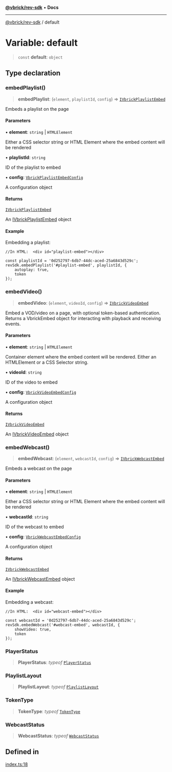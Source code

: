 [**@vbrick/rev-sdk**](../README.md) • **Docs**

***

[@vbrick/rev-sdk](../README.md) / default

# Variable: default

> `const` **default**: `object`

## Type declaration

### embedPlaylist()

> **embedPlaylist**: (`element`, `playlistId`, `config`) => [`IVbrickPlaylistEmbed`](../interfaces/IVbrickPlaylistEmbed.md)

Embeds a playlist on the page

#### Parameters

• **element**: `string` \| `HTMLElement`

Either a CSS selector string or HTML Element where the embed content will be rendered

• **playlistId**: `string`

ID of the playlist to embed

• **config**: [`VbrickPlaylistEmbedConfig`](../interfaces/VbrickPlaylistEmbedConfig.md)

A configuration object

#### Returns

[`IVbrickPlaylistEmbed`](../interfaces/IVbrickPlaylistEmbed.md)

An [IVbrickPlaylistEmbed](../interfaces/IVbrickPlaylistEmbed.md) object

#### Example

Embedding a playlist:
```
//In HTML:  <div id="playlist-embed"></div>

const playlistId = '0d252797-6db7-44dc-aced-25a6843d529c';
revSdk.embedPlaylist('#playlist-embed', playlistId, {
    autoplay: true,
    token
});
```

### embedVideo()

> **embedVideo**: (`element`, `videoId`, `config`) => [`IVbrickVideoEmbed`](../interfaces/IVbrickVideoEmbed.md)

Embed a VOD/video on a page, with optional token-based authentication. Returns a VbrickEmbed object for interacting with playback and receiving events.

#### Parameters

• **element**: `string` \| `HTMLElement`

Container element where the embed content will be rendered. Either an HTMLElement or a CSS Selector string.

• **videoId**: `string`

ID of the video to embed

• **config**: [`VbrickVideoEmbedConfig`](../interfaces/VbrickVideoEmbedConfig.md)

A configuration object

#### Returns

[`IVbrickVideoEmbed`](../interfaces/IVbrickVideoEmbed.md)

An [IVbrickVideoEmbed](../interfaces/IVbrickVideoEmbed.md) object

### embedWebcast()

> **embedWebcast**: (`element`, `webcastId`, `config`) => [`IVbrickWebcastEmbed`](../interfaces/IVbrickWebcastEmbed.md)

Embeds a webcast on the page

#### Parameters

• **element**: `string` \| `HTMLElement`

Either a CSS selector string or HTML Element where the embed content will be rendered

• **webcastId**: `string`

ID of the webcast to embed

• **config**: [`VbrickWebcastEmbedConfig`](../interfaces/VbrickWebcastEmbedConfig.md)

A configuration object

#### Returns

[`IVbrickWebcastEmbed`](../interfaces/IVbrickWebcastEmbed.md)

An [IVbrickWebcastEmbed](../interfaces/IVbrickWebcastEmbed.md) object

#### Example

Embedding a webcast:
```
//In HTML:  <div id="webcast-embed"></div>

const webcastId = '0d252797-6db7-44dc-aced-25a6843d529c';
revSdk.embedWebcast('#webcast-embed', webcastId, {
    showVideo: true,
    token
});
```

### PlayerStatus

> **PlayerStatus**: *typeof* [`PlayerStatus`](../enumerations/PlayerStatus.md)

### PlaylistLayout

> **PlaylistLayout**: *typeof* [`PlaylistLayout`](../enumerations/PlaylistLayout.md)

### TokenType

> **TokenType**: *typeof* [`TokenType`](../enumerations/TokenType.md)

### WebcastStatus

> **WebcastStatus**: *typeof* [`WebcastStatus`](../enumerations/WebcastStatus.md)

## Defined in

[index.ts:18](https://github.com/vbrick/rev-sdk-js/blob/main/src/index.ts#L18)
